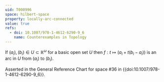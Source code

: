 ```yaml
---
uid: T000996
space: hilbert-space
property: locally-arc-connected
value: true
refs:
  - doi: 10.1007/978-1-4612-6290-9_6
    name: Counterexamples in Topology
---
```

If $(a_i),(b_i) \in U \subset \mathbb{R}^\omega$ for a basic open set $U$ then $f: t \mapsto \big(a_i + t(b_i - a_i)\big)$ is an arc in $U$ from $(a_i)$ to $(b_i)$.

Asserted in the General Reference Chart for space #36 in
{{doi:10.1007/978-1-4612-6290-9_6}}.
